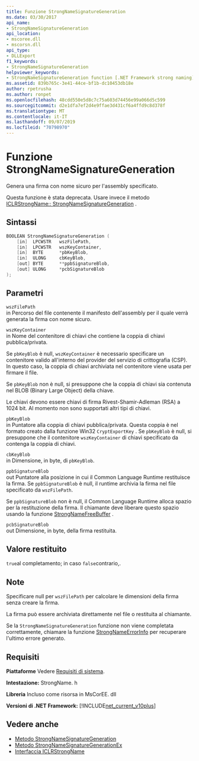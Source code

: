 ```yaml
---
title: Funzione StrongNameSignatureGeneration
ms.date: 03/30/2017
api_name:
- StrongNameSignatureGeneration
api_location:
- mscoree.dll
- mscorsn.dll
api_type:
- DLLExport
f1_keywords:
- StrongNameSignatureGeneration
helpviewer_keywords:
- StrongNameSignatureGeneration function [.NET Framework strong naming]
ms.assetid: 839b765c-3e41-44ce-bf1b-dc10453db18e
author: rpetrusha
ms.author: ronpet
ms.openlocfilehash: 48cdd550e5d8c7c75a603d74456e99a066d5c599
ms.sourcegitcommit: d2e1dfa7ef2d4e9ffae3d431cf6a4ffd9c8d378f
ms.translationtype: MT
ms.contentlocale: it-IT
ms.lasthandoff: 09/07/2019
ms.locfileid: "70798970"
---
```

# <a name="strongnamesignaturegeneration-function"></a>Funzione StrongNameSignatureGeneration
Genera una firma con nome sicuro per l'assembly specificato.  
  
 Questa funzione è stata deprecata. Usare invece il metodo [ICLRStrongName:: StrongNameSignatureGeneration](../hosting/iclrstrongname-strongnamesignaturegeneration-method.md) .  
  
## <a name="syntax"></a>Sintassi  
  
```cpp  
BOOLEAN StrongNameSignatureGeneration (   
    [in]  LPCWSTR   wszFilePath,  
    [in]  LPCWSTR   wszKeyContainer,  
    [in]  BYTE      *pbKeyBlob,  
    [in]  ULONG     cbKeyBlob,  
    [out] BYTE      **ppbSignatureBlob,  
    [out] ULONG     *pcbSignatureBlob  
);  
```  
  
## <a name="parameters"></a>Parametri  
 `wszFilePath`  
 in Percorso del file contenente il manifesto dell'assembly per il quale verrà generata la firma con nome sicuro.  
  
 `wszKeyContainer`  
 in Nome del contenitore di chiavi che contiene la coppia di chiavi pubblica/privata.  
  
 Se `pbKeyBlob` è null, `wszKeyContainer` è necessario specificare un contenitore valido all'interno del provider del servizio di crittografia (CSP). In questo caso, la coppia di chiavi archiviata nel contenitore viene usata per firmare il file.  
  
 Se `pbKeyBlob` non è null, si presuppone che la coppia di chiavi sia contenuta nel BLOB (Binary Large Object) della chiave.  
  
 Le chiavi devono essere chiavi di firma Rivest-Shamir-Adleman (RSA) a 1024 bit. Al momento non sono supportati altri tipi di chiavi.  
  
 `pbKeyBlob`  
 in Puntatore alla coppia di chiavi pubblica/privata. Questa coppia è nel formato creato dalla funzione Win32 `CryptExportKey` . Se `pbKeyBlob` è null, si presuppone che il contenitore `wszKeyContainer` di chiavi specificato da contenga la coppia di chiavi.  
  
 `cbKeyBlob`  
 in Dimensione, in byte, di `pbKeyBlob`.  
  
 `ppbSignatureBlob`  
 out Puntatore alla posizione in cui il Common Language Runtime restituisce la firma. Se `ppbSignatureBlob` è null, il runtime archivia la firma nel file specificato da `wszFilePath`.  
  
 Se `ppbSignatureBlob` non è null, il Common Language Runtime alloca spazio per la restituzione della firma. Il chiamante deve liberare questo spazio usando la funzione [StrongNameFreeBuffer](strongnamefreebuffer-function.md) .  
  
 `pcbSignatureBlob`  
 out Dimensione, in byte, della firma restituita.  
  
## <a name="return-value"></a>Valore restituito  
 `true`al completamento; in caso `false`contrario,.  
  
## <a name="remarks"></a>Note  
 Specificare null per `wszFilePath` per calcolare le dimensioni della firma senza creare la firma.  
  
 La firma può essere archiviata direttamente nel file o restituita al chiamante.  
  
 Se la `StrongNameSignatureGeneration` funzione non viene completata correttamente, chiamare la funzione [StrongNameErrorInfo](strongnameerrorinfo-function.md) per recuperare l'ultimo errore generato.  
  
## <a name="requirements"></a>Requisiti  
 **Piattaforme** Vedere [Requisiti di sistema](../../get-started/system-requirements.md).  
  
 **Intestazione:** StrongName. h  
  
 **Libreria** Incluso come risorsa in MsCorEE. dll  
  
 **Versioni di .NET Framework:** [!INCLUDE[net_current_v10plus](../../../../includes/net-current-v10plus-md.md)]  
  
## <a name="see-also"></a>Vedere anche

- [Metodo StrongNameSignatureGeneration](../hosting/iclrstrongname-strongnamesignaturegeneration-method.md)
- [Metodo StrongNameSignatureGenerationEx](../hosting/iclrstrongname-strongnamesignaturegenerationex-method.md)
- [Interfaccia ICLRStrongName](../hosting/iclrstrongname-interface.md)
